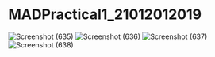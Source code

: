# MADPractical1_21012012019
![Screenshot (635)](https://user-images.githubusercontent.com/108799765/185629959-c642e176-c238-49b9-b4d7-10dbf1d24c6a.png)
![Screenshot (636)](https://user-images.githubusercontent.com/108799765/185630062-e7159dd9-cd25-4a2a-af99-0a140f42b8fc.png)
![Screenshot (637)](https://user-images.githubusercontent.com/108799765/185630568-257a0404-2f30-470f-8a66-31d8f2ea436b.png)
![Screenshot (638)](https://user-images.githubusercontent.com/108799765/185630702-2999368d-fbcf-4e8f-bcbf-291c941ffa94.png)
